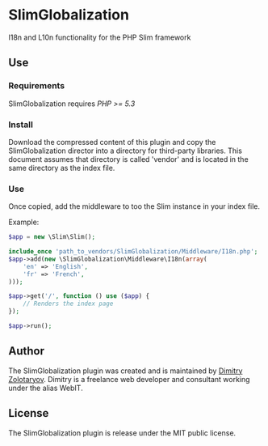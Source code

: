 SlimGlobalization
=================

I18n and L10n functionality for the PHP Slim framework

## Use

### Requirements

SlimGlobalization requires *PHP >= 5.3*

### Install

Download the compressed content of this plugin and copy the SlimGlobalization
director into a directory for third-party libraries. This document assumes that
directory is called 'vendor' and is located in the same directory as the index
file.

### Use

Once copied, add the middleware to too the Slim instance in your index file.

Example:

```php
$app = new \Slim\Slim();

include_once 'path_to_vendors/SlimGlobalization/Middleware/I18n.php';
$app->add(new \SlimGlobalization\Middleware\I18n(array(
    'en' => 'English',
    'fr' => 'French',
)));

$app->get('/', function () use ($app) {
    // Renders the index page
});

$app->run();
```

## Author

The SlimGlobalization plugin was created and is maintained by
[Dimitry Zolotaryov](http://webit.ca/). Dimitry is a freelance web developer 
and consultant working under the alias WebIT. 

## License

The SlimGlobalization plugin is release under the MIT public license.
